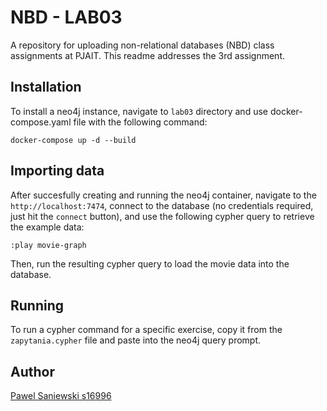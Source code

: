 # NBD - LAB03
A repository for uploading non-relational databases (NBD) class assignments at PJAIT. This readme addresses the 3rd assignment.

## Installation

To install a neo4j instance, navigate to `lab03` directory and use docker-compose.yaml file with the following command:
```
docker-compose up -d --build
```

## Importing data

After succesfully creating and running the neo4j container, navigate to the `http://localhost:7474`, connect to the database (no credentials required, just hit the `connect` button), and use the following cypher query to retrieve the example data:
```
:play movie-graph
```

Then, run the resulting cypher query to load the movie data into the database.

## Running

To run a cypher command for a specific exercise, copy it from the `zapytania.cypher` file and paste into the neo4j query prompt.

## Author
[Pawel Saniewski s16996](https://github.com/Saniewski)
